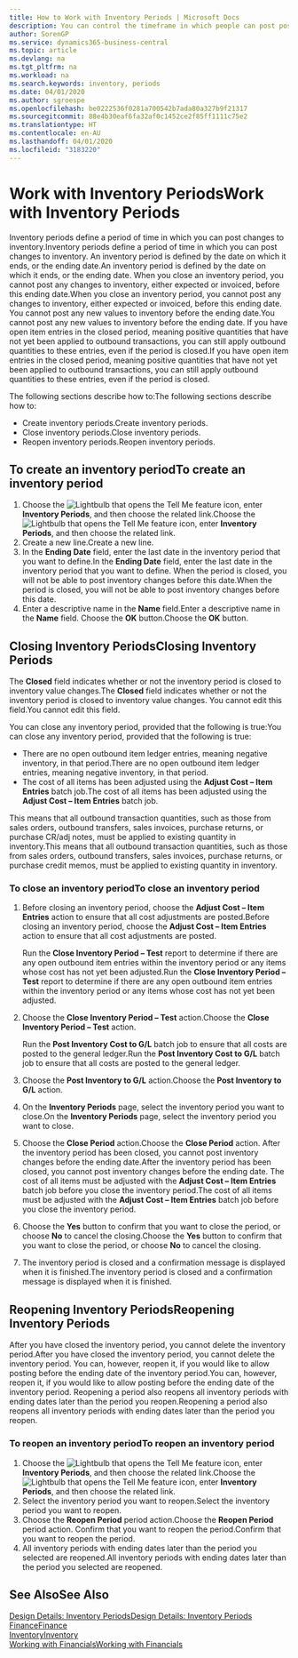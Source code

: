 ```yaml
---
title: How to Work with Inventory Periods | Microsoft Docs
description: You can control the timeframe in which people can post post changes to inventory by defining inventory periods.
author: SorenGP
ms.service: dynamics365-business-central
ms.topic: article
ms.devlang: na
ms.tgt_pltfrm: na
ms.workload: na
ms.search.keywords: inventory, periods
ms.date: 04/01/2020
ms.author: sgroespe
ms.openlocfilehash: be0222536f0281a700542b7ada80a327b9f21317
ms.sourcegitcommit: 88e4b30eaf6fa32af0c1452ce2f85ff1111c75e2
ms.translationtype: HT
ms.contentlocale: en-AU
ms.lasthandoff: 04/01/2020
ms.locfileid: "3183220"
---
```

# <a name="work-with-inventory-periods"></a><span data-ttu-id="791d5-103">Work with Inventory Periods</span><span class="sxs-lookup"><span data-stu-id="791d5-103">Work with Inventory Periods</span></span>
<span data-ttu-id="791d5-104">Inventory periods define a period of time in which you can post changes to inventory.</span><span class="sxs-lookup"><span data-stu-id="791d5-104">Inventory periods define a period of time in which you can post changes to inventory.</span></span> <span data-ttu-id="791d5-105">An inventory period is defined by the date on which it ends, or the ending date.</span><span class="sxs-lookup"><span data-stu-id="791d5-105">An inventory period is defined by the date on which it ends, or the ending date.</span></span> <span data-ttu-id="791d5-106">When you close an inventory period, you cannot post any changes to inventory, either expected or invoiced, before this ending date.</span><span class="sxs-lookup"><span data-stu-id="791d5-106">When you close an inventory period, you cannot post any changes to inventory, either expected or invoiced, before this ending date.</span></span> <span data-ttu-id="791d5-107">You cannot post any new values to inventory before the ending date.</span><span class="sxs-lookup"><span data-stu-id="791d5-107">You cannot post any new values to inventory before the ending date.</span></span> <span data-ttu-id="791d5-108">If you have open item entries in the closed period, meaning positive quantities that have not yet been applied to outbound transactions, you can still apply outbound quantities to these entries, even if the period is closed.</span><span class="sxs-lookup"><span data-stu-id="791d5-108">If you have open item entries in the closed period, meaning positive quantities that have not yet been applied to outbound transactions, you can still apply outbound quantities to these entries, even if the period is closed.</span></span>  

<span data-ttu-id="791d5-109">The following sections describe how to:</span><span class="sxs-lookup"><span data-stu-id="791d5-109">The following sections describe how to:</span></span>

* <span data-ttu-id="791d5-110">Create inventory periods.</span><span class="sxs-lookup"><span data-stu-id="791d5-110">Create inventory periods.</span></span>  
* <span data-ttu-id="791d5-111">Close inventory periods.</span><span class="sxs-lookup"><span data-stu-id="791d5-111">Close inventory periods.</span></span>  
* <span data-ttu-id="791d5-112">Reopen inventory periods.</span><span class="sxs-lookup"><span data-stu-id="791d5-112">Reopen inventory periods.</span></span>  

## <a name="to-create-an-inventory-period"></a><span data-ttu-id="791d5-113">To create an inventory period</span><span class="sxs-lookup"><span data-stu-id="791d5-113">To create an inventory period</span></span>  
1. <span data-ttu-id="791d5-114">Choose the ![Lightbulb that opens the Tell Me feature](media/ui-search/search_small.png "Tell me what you want to do") icon, enter **Inventory Periods**, and then choose the related link.</span><span class="sxs-lookup"><span data-stu-id="791d5-114">Choose the ![Lightbulb that opens the Tell Me feature](media/ui-search/search_small.png "Tell me what you want to do") icon, enter **Inventory Periods**, and then choose the related link.</span></span>  
2. <span data-ttu-id="791d5-115">Create a new line.</span><span class="sxs-lookup"><span data-stu-id="791d5-115">Create a new line.</span></span>  
3. <span data-ttu-id="791d5-116">In the **Ending Date** field, enter the last date in the inventory period that you want to define.</span><span class="sxs-lookup"><span data-stu-id="791d5-116">In the **Ending Date** field, enter the last date in the inventory period that you want to define.</span></span> <span data-ttu-id="791d5-117">When the period is closed, you will not be able to post inventory changes before this date.</span><span class="sxs-lookup"><span data-stu-id="791d5-117">When the period is closed, you will not be able to post inventory changes before this date.</span></span>  
4. <span data-ttu-id="791d5-118">Enter a descriptive name in the **Name** field.</span><span class="sxs-lookup"><span data-stu-id="791d5-118">Enter a descriptive name in the **Name** field.</span></span> <span data-ttu-id="791d5-119">Choose the **OK** button.</span><span class="sxs-lookup"><span data-stu-id="791d5-119">Choose the **OK** button.</span></span>  

## <a name="closing-inventory-periods"></a><span data-ttu-id="791d5-120">Closing Inventory Periods</span><span class="sxs-lookup"><span data-stu-id="791d5-120">Closing Inventory Periods</span></span>  
<span data-ttu-id="791d5-121">The **Closed** field indicates whether or not the inventory period is closed to inventory value changes.</span><span class="sxs-lookup"><span data-stu-id="791d5-121">The **Closed** field indicates whether or not the inventory period is closed to inventory value changes.</span></span> <span data-ttu-id="791d5-122">You cannot edit this field.</span><span class="sxs-lookup"><span data-stu-id="791d5-122">You cannot edit this field.</span></span>  

<span data-ttu-id="791d5-123">You can close any inventory period, provided that the following is true:</span><span class="sxs-lookup"><span data-stu-id="791d5-123">You can close any inventory period, provided that the following is true:</span></span>  

* <span data-ttu-id="791d5-124">There are no open outbound item ledger entries, meaning negative inventory, in that period.</span><span class="sxs-lookup"><span data-stu-id="791d5-124">There are no open outbound item ledger entries, meaning negative inventory, in that period.</span></span>  
* <span data-ttu-id="791d5-125">The cost of all items has been adjusted using the **Adjust Cost – Item Entries** batch job.</span><span class="sxs-lookup"><span data-stu-id="791d5-125">The cost of all items has been adjusted using the **Adjust Cost – Item Entries** batch job.</span></span>  

<span data-ttu-id="791d5-126">This means that all outbound transaction quantities, such as those from sales orders, outbound transfers, sales invoices, purchase returns, or purchase CR/adj notes, must be applied to existing quantity in inventory.</span><span class="sxs-lookup"><span data-stu-id="791d5-126">This means that all outbound transaction quantities, such as those from sales orders, outbound transfers, sales invoices, purchase returns, or purchase credit memos, must be applied to existing quantity in inventory.</span></span>  

### <a name="to-close-an-inventory-period"></a><span data-ttu-id="791d5-127">To close an inventory period</span><span class="sxs-lookup"><span data-stu-id="791d5-127">To close an inventory period</span></span>  
1. <span data-ttu-id="791d5-128">Before closing an inventory period, choose the **Adjust Cost – Item Entries** action to ensure that all cost adjustments are posted.</span><span class="sxs-lookup"><span data-stu-id="791d5-128">Before closing an inventory period, choose the **Adjust Cost – Item Entries** action to ensure that all cost adjustments are posted.</span></span>

     <span data-ttu-id="791d5-129">Run the **Close Inventory Period – Test** report to determine if there are any open outbound item entries within the inventory period or any items whose cost has not yet been adjusted.</span><span class="sxs-lookup"><span data-stu-id="791d5-129">Run the **Close Inventory Period – Test** report to determine if there are any open outbound item entries within the inventory period or any items whose cost has not yet been adjusted.</span></span>  
2. <span data-ttu-id="791d5-130">Choose the **Close Inventory Period – Test** action.</span><span class="sxs-lookup"><span data-stu-id="791d5-130">Choose the **Close Inventory Period – Test** action.</span></span>  

     <span data-ttu-id="791d5-131">Run the **Post Inventory Cost to G/L** batch job to ensure that all costs are posted to the general ledger.</span><span class="sxs-lookup"><span data-stu-id="791d5-131">Run the **Post Inventory Cost to G/L** batch job to ensure that all costs are posted to the general ledger.</span></span>  
3. <span data-ttu-id="791d5-132">Choose the **Post Inventory to G/L** action.</span><span class="sxs-lookup"><span data-stu-id="791d5-132">Choose the **Post Inventory to G/L** action.</span></span>  
4. <span data-ttu-id="791d5-133">On the **Inventory Periods** page, select the inventory period you want to close.</span><span class="sxs-lookup"><span data-stu-id="791d5-133">On the **Inventory Periods** page, select the inventory period you want to close.</span></span>  
5. <span data-ttu-id="791d5-134">Choose the **Close Period** action.</span><span class="sxs-lookup"><span data-stu-id="791d5-134">Choose the **Close Period** action.</span></span> <span data-ttu-id="791d5-135">After the inventory period has been closed, you cannot post inventory changes before the ending date.</span><span class="sxs-lookup"><span data-stu-id="791d5-135">After the inventory period has been closed, you cannot post inventory changes before the ending date.</span></span> <span data-ttu-id="791d5-136">The cost of all items must be adjusted with the **Adjust Cost – Item Entries** batch job before you close the inventory period.</span><span class="sxs-lookup"><span data-stu-id="791d5-136">The cost of all items must be adjusted with the **Adjust Cost – Item Entries** batch job before you close the inventory period.</span></span>  
6. <span data-ttu-id="791d5-137">Choose the **Yes** button to confirm that you want to close the period, or choose **No** to cancel the closing.</span><span class="sxs-lookup"><span data-stu-id="791d5-137">Choose the **Yes** button to confirm that you want to close the period, or choose **No** to cancel the closing.</span></span>  
7. <span data-ttu-id="791d5-138">The inventory period is closed and a confirmation message is displayed when it is finished.</span><span class="sxs-lookup"><span data-stu-id="791d5-138">The inventory period is closed and a confirmation message is displayed when it is finished.</span></span>  

## <a name="reopening-inventory-periods"></a><span data-ttu-id="791d5-139">Reopening Inventory Periods</span><span class="sxs-lookup"><span data-stu-id="791d5-139">Reopening Inventory Periods</span></span>  
<span data-ttu-id="791d5-140">After you have closed the inventory period, you cannot delete the inventory period.</span><span class="sxs-lookup"><span data-stu-id="791d5-140">After you have closed the inventory period, you cannot delete the inventory period.</span></span> <span data-ttu-id="791d5-141">You can, however, reopen it, if you would like to allow posting before the ending date of the inventory period.</span><span class="sxs-lookup"><span data-stu-id="791d5-141">You can, however, reopen it, if you would like to allow posting before the ending date of the inventory period.</span></span> <span data-ttu-id="791d5-142">Reopening a period also reopens all inventory periods with ending dates later than the period you reopen.</span><span class="sxs-lookup"><span data-stu-id="791d5-142">Reopening a period also reopens all inventory periods with ending dates later than the period you reopen.</span></span>  

### <a name="to-reopen-an-inventory-period"></a><span data-ttu-id="791d5-143">To reopen an inventory period</span><span class="sxs-lookup"><span data-stu-id="791d5-143">To reopen an inventory period</span></span>  
1. <span data-ttu-id="791d5-144">Choose the ![Lightbulb that opens the Tell Me feature](media/ui-search/search_small.png "Tell me what you want to do") icon, enter **Inventory Periods**, and then choose the related link.</span><span class="sxs-lookup"><span data-stu-id="791d5-144">Choose the ![Lightbulb that opens the Tell Me feature](media/ui-search/search_small.png "Tell me what you want to do") icon, enter **Inventory Periods**, and then choose the related link.</span></span>  
2. <span data-ttu-id="791d5-145">Select the inventory period you want to reopen.</span><span class="sxs-lookup"><span data-stu-id="791d5-145">Select the inventory period you want to reopen.</span></span>  
3. <span data-ttu-id="791d5-146">Choose the **Reopen Period** period action.</span><span class="sxs-lookup"><span data-stu-id="791d5-146">Choose the **Reopen Period** period action.</span></span> <span data-ttu-id="791d5-147">Confirm that you want to reopen the period.</span><span class="sxs-lookup"><span data-stu-id="791d5-147">Confirm that you want to reopen the period.</span></span>  
4. <span data-ttu-id="791d5-148">All inventory periods with ending dates later than the period you selected are reopened.</span><span class="sxs-lookup"><span data-stu-id="791d5-148">All inventory periods with ending dates later than the period you selected are reopened.</span></span>  

## <a name="see-also"></a><span data-ttu-id="791d5-149">See Also</span><span class="sxs-lookup"><span data-stu-id="791d5-149">See Also</span></span>  
[<span data-ttu-id="791d5-150">Design Details: Inventory Periods</span><span class="sxs-lookup"><span data-stu-id="791d5-150">Design Details: Inventory Periods</span></span>](design-details-inventory-periods.md)  
[<span data-ttu-id="791d5-151">Finance</span><span class="sxs-lookup"><span data-stu-id="791d5-151">Finance</span></span>](finance.md)  
[<span data-ttu-id="791d5-152">Inventory</span><span class="sxs-lookup"><span data-stu-id="791d5-152">Inventory</span></span>](inventory-manage-inventory.md)  
[<span data-ttu-id="791d5-153">Working with Financials</span><span class="sxs-lookup"><span data-stu-id="791d5-153">Working with Financials</span></span>](ui-work-product.md)

